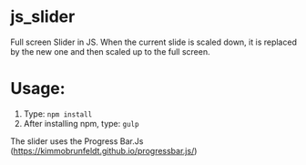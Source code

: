 # js_slider

Full screen Slider in JS. When the current slide is scaled down, it is replaced by the new one and then scaled up to the full screen.

# Usage:

1. Type: `npm install`
2. After installing npm, type: `gulp`

The slider uses the Progress Bar.Js (https://kimmobrunfeldt.github.io/progressbar.js/)
